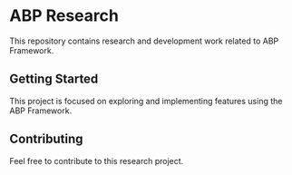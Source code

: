 # ABP Research

This repository contains research and development work related to ABP Framework.

## Getting Started

This project is focused on exploring and implementing features using the ABP Framework.

## Contributing

Feel free to contribute to this research project.
